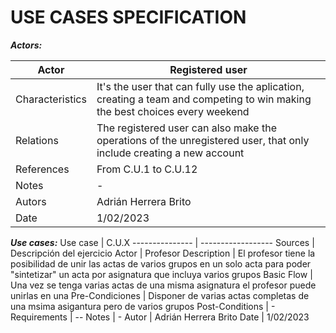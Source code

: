 # USE CASES SPECIFICATION

**_Actors:_**

| Actor           | Registered user                                                                                                             |
| --------------- | --------------------------------------------------------------------------------------------------------------------------- |
| Characteristics | It's the user that can fully use the aplication, creating a team and competing to win making the best choices every weekend |
| Relations       | The registered user can also make the operations of the unregistered user, that only include creating a new account         |
| References      | From C.U.1 to C.U.12                                                                                                        |
| Notes           | -                                                                                                                           |
| Autors          | Adrián Herrera Brito                                                                                                        |
| Date            | 1/02/2023                                                                                                                   |

**_Use cases:_**
Use case | C.U.X
--------------- | ------------------
Sources | Descripción del ejercicio
Actor | Profesor
Description | El profesor tiene la posibilidad de unir las actas de varios grupos en un solo acta para poder "sintetizar" un acta por asignatura que incluya varios grupos
Basic Flow | Una vez se tenga varias actas de una misma asignatura el profesor puede unirlas en una
Pre-Condiciones | Disponer de varias actas completas de una msima asigantura pero de varios grupos
Post-Conditions | -
Requirements | --
Notes | -
Autor | Adrián Herrera Brito
Date | 1/02/2023
